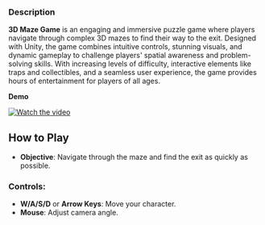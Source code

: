 ### **Description**

**3D Maze Game** is an engaging and immersive puzzle game where players navigate through complex 3D mazes to find their way to the exit. Designed with Unity, the game combines intuitive controls, stunning visuals, and dynamic gameplay to challenge players' spatial awareness and problem-solving skills. With increasing levels of difficulty, interactive elements like traps and collectibles, and a seamless user experience, the game provides hours of entertainment for players of all ages.


**Demo**

[![Watch the video](https://img.youtube.com/vi/LdFoxCf5MGQ/0.jpg)](https://youtu.be/LdFoxCf5MGQ)

## **How to Play**

- **Objective**: Navigate through the maze and find the exit as quickly as possible.

### **Controls**:
- **W/A/S/D** or **Arrow Keys**: Move your character.
- **Mouse**: Adjust camera angle.
